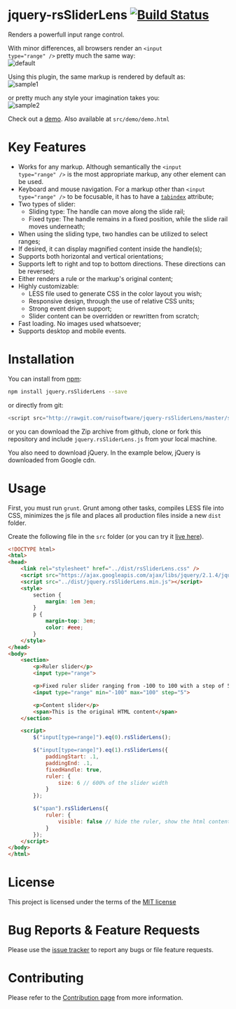 # jquery-rsSliderLens [![Build Status](https://travis-ci.org/ruisoftware/jquery-rsSliderLens.svg?branch=master)](https://travis-ci.org/ruisoftware/jquery-rsSliderLens)
Renders a powerfull input range control.<br>

With minor differences, all browsers render an <code>&lt;input type="range" /&gt;</code> pretty much the same way:  
![default](https://cloud.githubusercontent.com/assets/428736/20031930/0c3e0f5c-a391-11e6-923f-c080e0fbe0e9.png)

Using this plugin, the same markup is rendered by default as:  
![sample1](https://cloud.githubusercontent.com/assets/428736/20031939/2a682e2c-a391-11e6-961d-47d5f3a95969.png)

or pretty much any style your imagination takes you:  
![sample2](https://cloud.githubusercontent.com/assets/428736/20301845/1cf9c8c0-ab36-11e6-9cf4-7f80a53b94c1.png)

Check out a [demo](https://codepen.io/ruisoftware/pen/mOEeOp).
Also available at `src/demo/demo.html`

# Key Features
 - Works for any markup. Although semantically the <code>&lt;input type="range" /&gt;</code> is the most appropriate markup, any other element can be used.
 - Keyboard and mouse navigation. For a markup other than <code>&lt;input type="range" /&gt;</code> to be focusable, it has to have a <code>[tabindex](https://developer.mozilla.org/en-US/docs/Web/HTML/Global_attributes/tabindex)</code> attribute;
 - Two types of slider:
    - Sliding type: The handle can move along the slide rail;
    - Fixed type: The handle remains in a fixed position, while the slide rail moves underneath;
 - When using the sliding type, two handles can be utilized to select ranges;
 - If desired, it can display magnified content inside the handle(s);
 - Supports both horizontal and vertical orientations;
 - Supports left to right and top to bottom directions. These directions can be reversed;
 - Either renders a rule or the markup's original content;
 - Highly customizable:
    - LESS file used to generate CSS in the color layout you wish;
    - Responsive design, through the use of relative CSS units;
    - Strong event driven support;
    - Slider content can be overridden or rewritten from scratch;
 - Fast loading. No images used whatsoever;
 - Supports desktop and mobile events.
 
# Installation

You can install from [npm](https://www.npmjs.com/):
````bash
npm install jquery.rsSliderLens --save
````
or directly from git:
````javascript
<script src="http://rawgit.com/ruisoftware/jquery-rsSliderLens/master/src/jquery.rsSliderLens.js"></script>
````
or you can download the Zip archive from github, clone or fork this repository and include `jquery.rsSliderLens.js` from your local machine.

You also need to download jQuery. In the example below, jQuery is downloaded from Google cdn.

# Usage

First, you must run `grunt`. Grunt among other tasks, compiles LESS file into CSS, minimizes the js file and places all production files inside a new `dist` folder.<br>

Create the following file in the `src` folder (or you can try it [live here](https://codepen.io/ruisoftware/pen/XNdNZL)).

````html
<!DOCTYPE html>
<html>
<head>
    <link rel="stylesheet" href="../dist/rsSliderLens.css" />
    <script src="https://ajax.googleapis.com/ajax/libs/jquery/2.1.4/jquery.min.js"></script>
    <script src="../dist/jquery.rsSliderLens.min.js"></script>
    <style>
        section {
            margin: 1em 3em;
        }
        p {
            margin-top: 3em;
            color: #eee;
        }
    </style>
</head>
<body>
    <section>
        <p>Ruler slider</p>
        <input type="range">

        <p>Fixed ruler slider ranging from -100 to 100 with a step of 5</p>
        <input type="range" min="-100" max="100" step="5">

        <p>Content slider</p>
        <span>This is the original HTML content</span>
    </section>

    <script>
        $("input[type=range]").eq(0).rsSliderLens();

        $("input[type=range]").eq(1).rsSliderLens({
            paddingStart: .1,
            paddingEnd: .1,
            fixedHandle: true,
            ruler: {
                size: 6 // 600% of the slider width
            }
        });

        $("span").rsSliderLens({
            ruler: {
                visible: false // hide the ruler, show the html content
            }
        });
    </script>
</body>
</html>

````
# License
This project is licensed under the terms of the [MIT license](https://opensource.org/licenses/mit-license.php)

# Bug Reports & Feature Requests
Please use the [issue tracker](https://github.com/ruisoftware/jquery-rsSliderLens/issues) to report any bugs or file feature requests.

# Contributing
Please refer to the [Contribution page](https://github.com/ruisoftware/jquery-rsSliderLens/blob/master/CONTRIBUTING.md) from more information.
